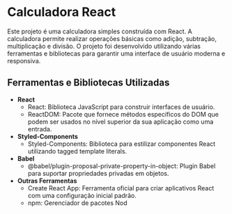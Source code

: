 # Calculadora React

Este projeto é uma calculadora simples construída com React. A calculadora permite realizar operações básicas como adição, subtração, multiplicação e divisão. O projeto foi desenvolvido utilizando várias ferramentas e bibliotecas para garantir uma interface de usuário moderna e responsiva.

## Ferramentas e Bibliotecas Utilizadas

- **React**
  - React: Biblioteca JavaScript para construir interfaces de usuário.
  - ReactDOM: Pacote que fornece métodos específicos do DOM que podem ser usados no nível superior da sua aplicação como uma entrada.
- **Styled-Components**
  - Styled-Components: Biblioteca para estilizar componentes React utilizando tagged template literals.
- **Babel**
  - @babel/plugin-proposal-private-property-in-object: Plugin Babel para suportar propriedades privadas em objetos.
- **Outras Ferramentas**
  - Create React App: Ferramenta oficial para criar aplicativos React com uma configuração inicial padrão.
  - npm: Gerenciador de pacotes Nod

